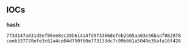 
## IOCs

__hash__:

```text
773d147a031d8ef06ee8ec20b614a4fd9733668efeb2b05aa03e36baaf082878
ceeb337778efe3c62a4ce04d750f60e773133dc7c99b661a5040e35afa16f426
```
